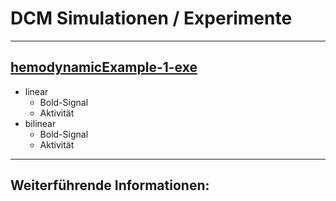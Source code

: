 # DCM Simulationen / Experimente

---

## [hemodynamicExample-1-exe](hemodynamicExample-1-exe.py)
*   linear
    *   Bold-Signal
    *   Aktivität
*   bilinear
    *   Bold-Signal
    *   Aktivität  

---

## Weiterführende Informationen:
